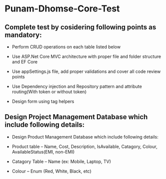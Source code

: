 # Punam-Dhomse-Core-Test

## Complete test by cosidering following points as mandatory:

*  Perform CRUD operations on each table listed below

*  Use ASP.Net Core MVC architecture with proper file and folder structure and EF Core

*  Use appSettings.js file, add proper validations and cover all code review points

*  Use Dependency injection and Repository pattern and attribute routing(With token or without token)

*  Design form using tag helpers
## Design Project Management Database which include following details:

* Design Product Management Database which include following details:

* Product table – Name, Cost, Description, IsAvailable, Catagory, Colour, AvailableStatus(EMI, non-EMI)

* Catagory Table – Name (ex: Mobile, Laptop, TV)

* Colour – Enum (Red, White, Black, etc)
